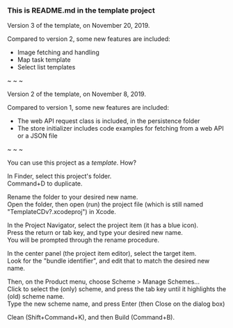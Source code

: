 ###  This is README.md in the template project

Version 3 of the template, on November 20, 2019.

Compared to version 2, some new features are included: 
* Image fetching and handling 
* Map task template 
* Select list templates 

~ ~ ~ 

Version 2 of the template, on November 8, 2019. 

Compared to version 1, some new features are included:
* The web API request class is included, in the persistence folder 
* The store initializer includes code examples for fetching from a web API or a JSON file

~ ~ ~ 

You can use this project as a *template*. How?

In Finder, select this project's folder.  
Command+D to duplicate.

Rename the folder to your desired new name.  
Open the folder, then open (run) the project file (which is still named "TemplateCDv?.xcodeproj") in Xcode.

In the Project Navigator, select the project item (it has a blue icon).  
Press the return or tab key, and type your desired new name.  
You will be prompted through the rename procedure.

In the center panel (the project item editor), select the target item.  
Look for the "bundle identifier", and edit that to match the desired new name.

Then, on the Product menu, choose Scheme > Manage Schemes...  
Click to select the (only) scheme, and press the tab key until it highlights the (old) scheme name.  
Type the new scheme name, and press Enter (then Close on the dialog box)  

Clean (Shift+Command+K), and then Build (Command+B).
